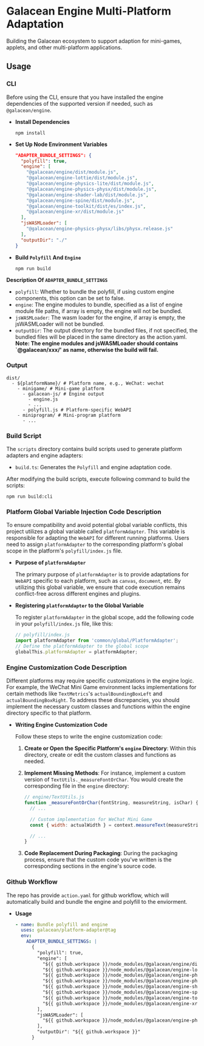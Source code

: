 # Galacean Engine Multi-Platform Adaptation

Building the Galacean ecosystem to support adaption for mini-games, applets, and other multi-platform applications.

## Usage

### CLI
Before using the CLI, ensure that you have installed the engine dependencies of the supported version if needed, such as `@galacean/engine`.

- **Install Dependencies**
  ```shell
  npm install
  ```

- **Set Up Node Environment Variables**
  ``` json
  "ADAPTER_BUNDLE_SETTINGS": {
    "polyfill": true,
    "engine": [
      "@galacean/engine/dist/module.js",
      "@galacean/engine-lottie/dist/module.js",
      "@galacean/engine-physics-lite/dist/module.js",
      "@galacean/engine-physics-physx/dist/module.js",
      "@galacean/engine-shader-lab/dist/module.js",
      "@galacean/engine-spine/dist/module.js",
      "@galacean/engine-toolkit/dist/es/index.js",
      "@galacean/engine-xr/dist/module.js"
    ],
    "jsWASMLoader": [
      "@galacean/engine-physics-physx/libs/physx.release.js"
    ],
    "outputDir": "./"
  }
  ```

- **Build `Polyfill` And `Engine`**
    ```shell
    npm run build
    ```

**Description Of `ADAPTER_BUNDLE_SETTINGS`**
- `polyfill`: Whether to bundle the polyfill, if using custom engine components, this option can be set to false.
- `engine`: The engine modules to bundle, specified as a list of engine module file paths, if array is empty, the engine will not be bundled.
- `jsWASMLoader`: The wasm loader for the engine, if array is empty, the jsWASMLoader will not be bundled.
- `outputDir`: The output directory for the bundled files, if not specified, the bundled files will be placed in the same directory as the action.yaml.
**Note: The engine modules and jsWASMLoader should contains `@galacean/xxx/' as name, otherwise the build will fail.**

### Output
```shell
dist/
  - ${platformName}/ # Platform name, e.g., WeChat: wechat
    - minigame/ # Mini-game platform
      - galacean-js/ # Engine output
        - engine.js
        - ...
      - polyfill.js # Platform-specific WebAPI
    - miniprogram/ # Mini-program platform
      - ...
```

### Build Script

The `scripts` directory contains build scripts used to generate platform adapters and engine adapters:
  - `build.ts`: Generates the `Polyfill` and engine adaptation code.

After modifying the build scripts, execute following command to build the scripts:
```shell
npm run build:cli
```

### Platform Global Variable Injection Code Description

To ensure compatibility and avoid potential global variable conflicts, this project utilizes a global variable called `platformAdapter`. This variable is responsible for adapting the `WebAPI` for different running platforms. Users need to assign `platformAdapter` to the corresponding platform's global scope in the platform's `polyfill/index.js` file.

- **Purpose of `platformAdapter`**

  The primary purpose of `platformAdapter` is to provide adaptations for `WebAPI` specific to each platform, such as `canvas`, `document`, etc. By utilizing this global variable, we ensure that code execution remains conflict-free across different engines and plugins.

- **Registering `platformAdapter` to the Global Variable**

  To register `platformAdapter` in the global scope, add the following code in your `polyfill/index.js` file, like this:

  ```javascript
  // polyfill/index.js
  import platformAdapter from 'common/global/PlatformAdapter';
  // Define the platformAdapter to the global scope
  globalThis.platformAdapter = platformAdapter;

### Engine Customization Code Description

Different platforms may require specific customizations in the engine logic. For example, the WeChat Mini Game environment lacks implementations for certain methods like `TextMetrics`'s `actualBoundingBoxLeft` and `actualBoundingBoxRight`. To address these discrepancies, you should implement the necessary custom classes and functions within the engine directory specific to that platform.

- **Writing Engine Customization Code**

  Follow these steps to write the engine customization code:

  1. **Create or Open the Specific Platform's `engine` Directory**: Within this directory, create or edit the custom classes and functions as needed.

  2. **Implement Missing Methods**: For instance, implement a custom version of `TextUtils._measureFontOrChar`. You would create the corresponding file in the `engine` directory:

      ```javascript
      // engine/TextUtils.js
      function _measureFontOrChar(fontString, measureString, isChar) {
        // ...

        // Custom implementation for WeChat Mini Game
        const { width: actualWidth } = context.measureText(measureString);

        // ...
      }
      ```

  3. **Code Replacement During Packaging**: During the packaging process, ensure that the custom code you've written is the corresponding sections in the engine's source code.

### Github Workflow

The repo has provide `action.yaml` for github workflow, which will automatically build and bundle the engine and polyfill to the enviorment.

- **Usage**
  ``` yaml
  - name: Bundle polyfill and engine
    uses: galacean/platform-adapter@tag
    env:
      ADAPTER_BUNDLE_SETTINGS: |
        {
          "polyfill": true,
          "engine": [
            "${{ github.workspace }}/node_modules/@galacean/engine/dist/module.js",
            "${{ github.workspace }}/node_modules/@galacean/engine-lottie/dist/module.js",
            "${{ github.workspace }}/node_modules/@galacean/engine-physics-lite/dist/module.js",
            "${{ github.workspace }}/node_modules/@galacean/engine-physics-physx/dist/module.js",
            "${{ github.workspace }}/node_modules/@galacean/engine-shader-lab/dist/module.js",
            "${{ github.workspace }}/node_modules/@galacean/engine-spine/dist/module.js",
            "${{ github.workspace }}/node_modules/@galacean/engine-toolkit/dist/es/index.js",
            "${{ github.workspace }}/node_modules/@galacean/engine-xr/dist/module.js"
          ],
          "jsWASMLoader": [
            "${{ github.workspace }}/node_modules/@galacean/engine-physics-physx/libs/physx.release.js"
          ],
          "outputDir": "${{ github.workspace }}"
        }
  ```
